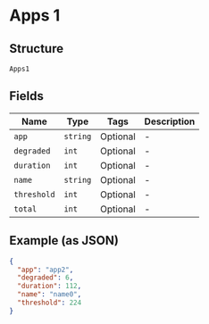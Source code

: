 
# Apps 1

## Structure

`Apps1`

## Fields

| Name | Type | Tags | Description |
|  --- | --- | --- | --- |
| `app` | `string` | Optional | - |
| `degraded` | `int` | Optional | - |
| `duration` | `int` | Optional | - |
| `name` | `string` | Optional | - |
| `threshold` | `int` | Optional | - |
| `total` | `int` | Optional | - |

## Example (as JSON)

```json
{
  "app": "app2",
  "degraded": 6,
  "duration": 112,
  "name": "name0",
  "threshold": 224
}
```


